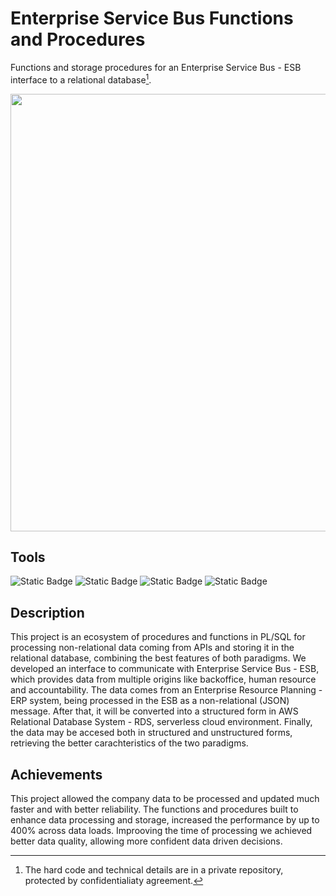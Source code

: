 # Enterprise Service Bus Functions and Procedures
Functions and storage procedures for an Enterprise Service Bus - ESB interface to a relational database[^1].

<center>
<img src="https://github.com/dimasjackson/Enterprise-Service-Bus-functions/assets/114688989/011c4c76-829f-4733-a0b1-baa1cd43fd75" width="700" /> 
</center>

## Tools
![Static Badge](https://img.shields.io/badge/Postgres-SQL-green)
![Static Badge](https://img.shields.io/badge/SQL%20Server-SQL-green)
![Static Badge](https://img.shields.io/badge/AWS-Cloud-green)
![Static Badge](https://img.shields.io/badge/PgSQL-PL-green)


## Description
This project is an ecosystem of procedures and functions in PL/SQL for processing non-relational data coming from APIs and storing it in the relational database, combining the best features of both paradigms. We developed an interface to communicate with Enterprise Service Bus - ESB, which provides data from multiple origins like backoffice, human resource and accountability. The data comes from an Enterprise Resource Planning - ERP system, being processed in the ESB as a non-relational (JSON) message. After that, it will be converted into a structured form in AWS Relational Database System - RDS, serverless cloud environment. Finally, the data may be accesed both in structured and unstructured forms, retrieving the better carachteristics of the two paradigms. 

## Achievements
This project allowed the company data to be processed and updated much faster and with better reliability. The functions and procedures built to enhance data processing and storage, increased the performance by up to 400% across data loads. Improoving the time of processing we achieved better data quality, allowing more confident data driven decisions.

[^1]:The hard code and technical details are in a private repository, protected by confidentialiaty agreement.
